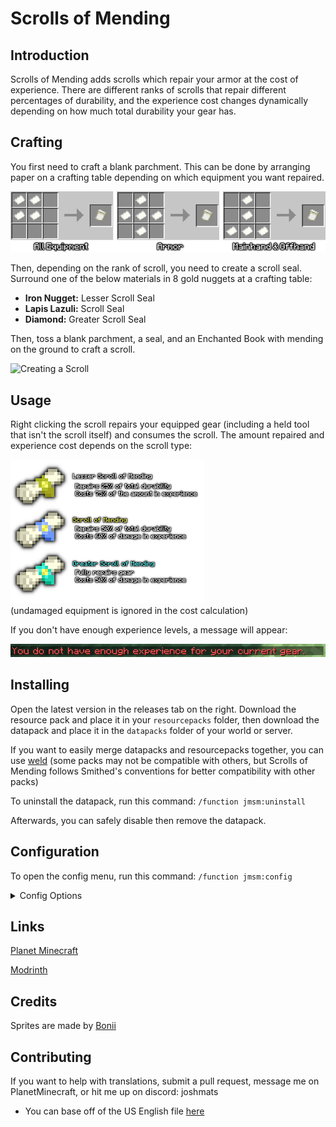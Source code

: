 # Scrolls of Mending
## Introduction
Scrolls of Mending adds scrolls which repair your armor at the cost of experience. There are different ranks of scrolls that repair different percentages of durability, and the experience cost changes dynamically depending on how much total durability your gear has.

## Crafting
You first need to craft a blank parchment. This can be done by arranging paper on a crafting table depending on which equipment you want repaired.

![Blank Parchment Types](media/parchmentcrafts.png)

Then, depending on the rank of scroll, you need to create a scroll seal. Surround one of the below materials in 8 gold nuggets at a crafting table:

- **Iron Nugget:** Lesser Scroll Seal
- **Lapis Lazuli:** Scroll Seal
- **Diamond:** Greater Scroll Seal

Then, toss a blank parchment, a seal, and an Enchanted Book with mending on the ground to craft a scroll.

![Creating a Scroll](media/groundcrafting.gif)

## Usage
Right clicking the scroll repairs your equipped gear (including a held tool that isn't the scroll itself) and consumes the scroll. The amount repaired and experience cost depends on the scroll type:

![Scroll Types](media/scrolltypes.png)
<br>
(undamaged equipment is ignored in the cost calculation)

If you don't have enough experience levels, a message will appear:

![Not Enough Experience](media/notenoughexperience.png)

## Installing
Open the latest version in the releases tab on the right. Download the resource pack and place it in your `resourcepacks` folder, then download the datapack and place it in the `datapacks` folder of your world or server.

If you want to easily merge datapacks and resourcepacks together, you can use [weld](https://weld.smithed.dev/) 
(some packs may not be compatible with others, but Scrolls of Mending follows Smithed's conventions for better compatibility with other packs)

To uninstall the datapack, run this command: `/function jmsm:uninstall`

Afterwards, you can safely disable then remove the datapack.

## Configuration
To open the config menu, run this command: `/function jmsm:config`
 
<details>
<summary>Config Options</summary>

- scroll use cooldown (in seconds, with actual cooldown up to 1 second early)
- cost calculation type
    - `default` bases cost on total durability, in line with the repair always being a % of full durability
    - `legacy` is the old system, basing only on damage
- experience cost of scrolls (in %, and based on cost calculation type)

</details>    

## Links
[Planet Minecraft](https://www.planetminecraft.com/data-pack/scrolls-of-mending-repair-consumables/)

[Modrinth](https://modrinth.com/datapack/scrolls-of-mending)

## Credits
Sprites are made by [Bonii](https://twitter.com/ChalkDev)

## Contributing
If you want to help with translations, submit a pull request, message me on PlanetMinecraft, or hit me up on discord: joshmats
- You can base off of the US English file [here](src/assets/jmsm/lang/en_us.json)